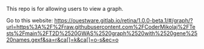 This repo is for allowing users to view a graph.

Go to this website: https://ouestware.gitlab.io/retina/1.0.0-beta.1/#/graph/?url=https%3A%2F%2Fraw.githubusercontent.com%2FCoderMikolaj%2FTests%2Fmain%2FT2D%2520GWAS%2520graph%2520with%2520gene%2520names.gexf&sa=r&ca[]=k&ca[]=o-s&ec=o
